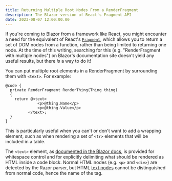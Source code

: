 ```yaml
---
title: Returning Multiple Root Nodes From a RenderFragment
description: The Blazor version of React's Fragment API
date: 2023-08-07 12:00:00.00
---
```


If you're coming to Blazor from a framework like React, you might encounter a
need for the equivalent of React's
[`Fragment`](https://react.dev/reference/react/Fragment), which allows you to
return a set of DOM nodes from a function, rather than being limited to
returning one node. At the time of this writing, searching for this (e.g.
"RenderFragment with multiple nodes") on Blazor's documentation site doesn't
yield any useful results, but there _is_ a way to do it!

You can put multiple root elements in a RenderFragment by surrounding them with
`<text>`. For example:

```razor title="MyComponent.razor"
@code {
  private RenderFragment RenderThing(Thing thing)
  {
    return @<text>
              <p>@thing.Name</p>
              <p>@thing.Value</p>
          </text>;
  }
}
```

This is particularly useful when you can't or don't want to add a wrapping
element, such as when rendering a set of `<tr>` elements that will be included
in a table.

The `<text>` element, as
[documented in the Blazor docs](https://learn.microsoft.com/en-us/aspnet/core/mvc/views/razor?view=aspnetcore-7.0#explicit-delimited-transition),
is provided for whitespace control and for explicitly delimiting what should be
rendered as HTML inside a code block. Normal HTML nodes (e.g. `<p>` and
`<div>`) are detected by the Razor parser, but HTML
[text nodes](https://developer.mozilla.org/en-US/docs/Web/API/Text) cannot be
distinguished from normal code, hence the name of the tag.

